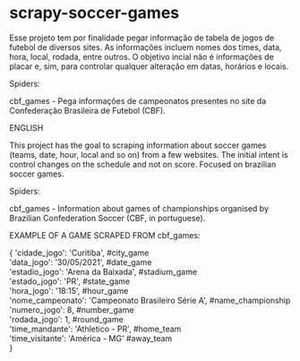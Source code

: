 # scrapy-soccer-games
Esse projeto tem por finalidade pegar informação de tabela de jogos de futebol de diversos sites. As informações incluem nomes dos times, data, hora, local, rodada, entre outros. O objetivo incial não é informações de placar e, sim, para controlar qualquer alteração em datas, horários e locais.

Spiders:

cbf_games - Pega informações de campeonatos presentes no site da Confederação Brasileira de Futebol (CBF).


ENGLISH

This project has the goal to scraping information about soccer games (teams, date, hour, local and so on) from a few websites. The initial intent is control changes on the schedule and not on score. Focused on brazilian soccer games.

Spiders:

cbf_games - Information about games of championships organised by Brazilian Confederation Soccer (CBF, in portuguese).

EXAMPLE OF A GAME SCRAPED FROM cbf_games:

{
'cidade_jogo': 'Curitiba', #city_game<br />
 'data_jogo': '30/05/2021', #date_game<br />
 'estadio_jogo': 'Arena da Baixada', #stadium_game<br />
 'estado_jogo': 'PR', #state_game<br />
 'hora_jogo': '18:15', #hour_game<br />
 'nome_campeonato': 'Campeonato Brasileiro Série A', #name_championship<br />
 'numero_jogo': 8, #number_game<br />
 'rodada_jogo': 1, #round_game<br />
 'time_mandante': 'Athletico - PR', #home_team<br />
 'time_visitante': 'América - MG' #away_team<br />
 }
